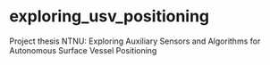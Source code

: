 # exploring_usv_positioning
Project thesis NTNU: Exploring Auxiliary Sensors and Algorithms for Autonomous Surface Vessel Positioning

